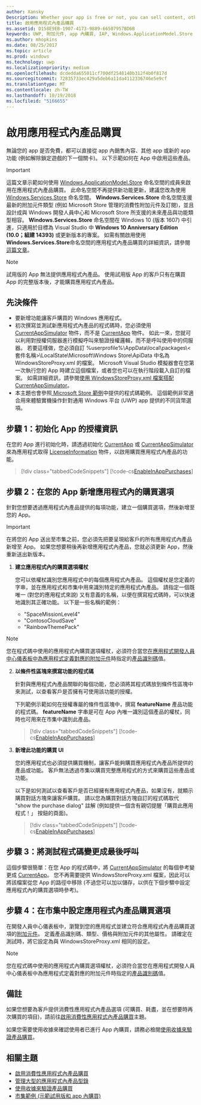 ```yaml
---
author: Xansky
Description: Whether your app is free or not, you can sell content, other apps, or new app functionality (such as unlocking the next level of a game) from right within the app. Here we show you how to enable these products in your app.
title: 啟用應用程式內產品購買
ms.assetid: D158E9EB-1907-4173-9889-66507957BD6B
keywords: UWP, 附加元件, app 內購買, IAP, Windows.ApplicationModel.Store
ms.author: mhopkins
ms.date: 08/25/2017
ms.topic: article
ms.prod: windows
ms.technology: uwp
ms.localizationpriority: medium
ms.openlocfilehash: dcdedda655011cf700df2548140b312f4b0f817d
ms.sourcegitcommit: 72835733ec429a5deb6a11da4112336746e5e9cf
ms.translationtype: MT
ms.contentlocale: zh-TW
ms.lasthandoff: 10/19/2018
ms.locfileid: "5166655"
---
```

# <a name="enable-in-app-product-purchases"></a>啟用應用程式內產品購買

無論您的 app 是否免費，都可以直接從 app 內銷售內容、其他 app 或新的 app 功能 (例如解除鎖定遊戲的下一個關卡)。 以下示範如何在 App 中啟用這些產品。

> [!IMPORTANT]
> 這篇文章示範如何使用 [Windows.ApplicationModel.Store](https://msdn.microsoft.com/library/windows/apps/windows.applicationmodel.store.aspx) 命名空間的成員來啟用在應用程式內產品購買。 此命名空間不再提供新功能更新，建議您改為使用 [Windows.Services.Store](https://msdn.microsoft.com/library/windows/apps/windows.services.store.aspx) 命名空間。 **Windows.Services.Store** 命名空間支援最新的附加元件類型 (例如 Microsoft Store 管理的消費性附加元件及訂閱)，並且設計成與 Windows 開發人員中心和 Microsoft Store 所支援的未來產品與功能類型相容。 **Windows.Services.Store** 命名空間在 Windows 10 (版本 1607) 中引進，只適用於目標為 Visual Studio 中 **Windows 10 Anniversary Edition (10.0；組建 14393)** 或更新版本的專案。 如需有關啟用使用**Windows.Services.Store**命名空間的應用程式內產品購買的詳細資訊，請參閱[這篇文章](enable-in-app-purchases-of-apps-and-add-ons.md)。

> [!NOTE]
> 試用版的 App 無法提供應用程式內產品。 使用試用版 App 的客戶只有在購買 App 的完整版本後，才能購買應用程式內產品。

## <a name="prerequisites"></a>先決條件

-   要新增功能讓客戶購買的 Windows 應用程式。
-   初次撰寫並測試新應用程式內產品的程式碼時，您必須使用 [CurrentAppSimulator](https://msdn.microsoft.com/library/windows/apps/hh779766) 物件，而不是 [CurrentApp](https://msdn.microsoft.com/library/windows/apps/hh779765) 物件。 如此一來，您就可以利用對授權伺服器進行模擬呼叫來驗證授權邏輯，而不是呼叫使用中的伺服器。 若要這樣做，您必須自訂 %userprofile%\\AppData\\local\\packages\\&lt;套件名稱&gt;\\LocalState\\Microsoft\\Windows Store\\ApiData 中名為 WindowsStoreProxy.xml 的檔案。 Microsoft Visual Studio 模擬器會在您第一次執行您的 App 時建立這個檔案，或者您也可以在執行階段載入自訂的檔案。 如需詳細資訊，請參閱[使用 WindowsStoreProxy.xml 檔案搭配 CurrentAppSimulator](in-app-purchases-and-trials-using-the-windows-applicationmodel-store-namespace.md#proxy)。
-   本主題也會參照[ Microsoft Store 範例](https://github.com/Microsoft/Windows-universal-samples/tree/win10-1507/Samples/Store)中提供的程式碼範例。 這個範例非常適合用來體驗實機操作針對通用 Windows 平台 (UWP) app 提供的不同貨幣選項。

## <a name="step-1-initialize-the-license-info-for-your-app"></a>步驟 1：初始化 App 的授權資訊

在您的 App 進行初始化時，請透過初始化 [CurrentApp](https://msdn.microsoft.com/library/windows/apps/hh779765) 或 [CurrentAppSimulator](https://msdn.microsoft.com/library/windows/apps/hh779766) 來為應用程式取得 [LicenseInformation](https://msdn.microsoft.com/library/windows/apps/br225157) 物件，以啟用購買應用程式內產品的功能。

> [!div class="tabbedCodeSnippets"]
[!code-cs[EnableInAppPurchases](./code/InAppPurchasesAndLicenses/cs/EnableInAppPurchases.cs#InitializeLicenseTest)]

## <a name="step-2-add-the-in-app-offers-to-your-app"></a>步驟 2：在您的 App 新增應用程式內的購買選項

針對您想要透過應用程式內產品提供的每項功能，建立一個購買選項，然後新增至您的 App。

> [!IMPORTANT]
> 在將您的 App 送出至市集之前，您必須先把要呈現給客戶的所有應用程式內產品新增至 App。 如果您想要稍後再新增應用程式內產品，您就必須更新 App，然後重新送出新版本。

1.  **建立應用程式內的購買選項權杖**

    您可以依權杖識別您應用程式中的每個應用程式內產品。 這個權杖是您定義的字串，並在應用程式和市集中用來識別特定的應用程式內產品。 請指定一個既唯一 (對您的應用程式來說) 又有意義的名稱，以便在撰寫程式碼時，可以快速地識別其正確功能。 以下是一些名稱的範例：

    * "SpaceMissionLevel4"
    * "ContosoCloudSave"
    * "RainbowThemePack"

  > [!NOTE]
  > 您在程式碼中使用的應用程式內購買選項權杖，必須符合當您[在應用程式開發人員中心儀表板中為應用程式定義對應的附加元件](../publish/add-on-submissions.md)時指定的[產品識別碼](../publish/set-your-add-on-product-id.md#product-id)值。

2.  **以條件性區塊來撰寫功能的程式碼**

    針對與應用程式內產品關聯的每個功能，您必須將其程式碼放到條件性區塊中來測試，以查看客戶是否擁有可使用該功能的授權。

    下列範例示範如何在授權專屬的條件性區塊中，撰寫 **featureName** 產品功能的程式碼。 **featureName** 字串是可在 App 內唯一識別這個產品的權杖，同時也可用來在市集中識別此產品。

    > [!div class="tabbedCodeSnippets"]
    [!code-cs[EnableInAppPurchases](./code/InAppPurchasesAndLicenses/cs/EnableInAppPurchases.cs#CodeFeature)]

3.  **新增此功能的購買 UI**

    您的應用程式也必須提供購買機制，讓客戶能夠購買應用程式內產品所提供的產品或功能。 客戶無法透過市集以購買完整應用程式的方式來購買這些產品或功能。

    以下是如何測試以查看客戶是否已經擁有應用程式內產品，如果沒有，就顯示購買對話方塊來讓客戶購買。 請以您為購買對話方塊自訂的程式碼取代 "show the purchase dialog" 註解 (例如提供一個含有親切提醒「購買此應用程式！」 按鈕的頁面)。

    > [!div class="tabbedCodeSnippets"]
    [!code-cs[EnableInAppPurchases](./code/InAppPurchasesAndLicenses/cs/EnableInAppPurchases.cs#BuyFeature)]

## <a name="step-3-change-the-test-code-to-the-final-calls"></a>步驟 3：將測試程式碼變更成最後呼叫

這個步驟很簡單：在您 App 的程式碼中，將 [CurrentAppSimulator](https://msdn.microsoft.com/library/windows/apps/hh779766) 的每個參考變更成 [CurrentApp](https://msdn.microsoft.com/library/windows/apps/hh779765)。 您不再需要提供 WindowsStoreProxy.xml 檔案，因此可以將該檔案從您 App 的路徑中移除 (不過您可以加以儲存，以供在下個步驟中設定應用程式內的購買選項時參考)。

## <a name="step-4-configure-the-in-app-product-offer-in-the-store"></a>步驟 4：在市集中設定應用程式內產品購買選項

在開發人員中心儀表板中，瀏覽到您的應用程式並建立符合應用程式內產品購買選項的[附加元件](../publish/add-on-submissions.md)。 定義產品識別碼、類型、價格與附加元件的其他屬性。 請確定在測試時，將它設定為與 WindowsStoreProxy.xml 相同的設定。

  > [!NOTE]
  > 您在程式碼中使用的應用程式內購買選項權杖，必須符合當您在應用程式開發人員中心儀表板中為應用程式定義對應的附加元件時指定的[產品識別碼](../publish/set-your-add-on-product-id.md#product-id)值。

## <a name="remarks"></a>備註

如果您想要為客戶提供消費性應用程式內產品選項 (可購買、耗盡，並在想要時再次購買的項目)，請前往[啟用消費性應用程式內產品購買](enable-consumable-in-app-product-purchases.md)主題。

如果您需要使用收據來確認使用者已進行 App 內購買，請務必檢閱[使用收據來驗證產品購買](use-receipts-to-verify-product-purchases.md)。

## <a name="related-topics"></a>相關主題


* [啟用消費性應用程式內產品購買](enable-consumable-in-app-product-purchases.md)
* [管理大型的應用程式內產品型錄](manage-a-large-catalog-of-in-app-products.md)
* [使用收據來驗證產品購買](use-receipts-to-verify-product-purchases.md)
* [市集範例 (示範試用版和 app 內購買)](https://github.com/Microsoft/Windows-universal-samples/tree/win10-1507/Samples/Store)
